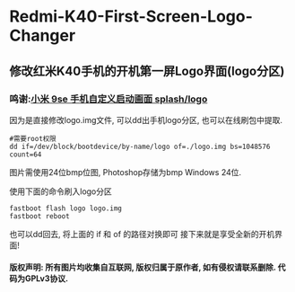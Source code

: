 # Redmi-K40-First-Screen-Logo-Changer
修改红米K40手机的开机第一屏Logo界面(logo分区)
------------
### 鸣谢:[小米 9se 手机自定义启动画面 splash/logo](https://doobom.me/mi9se-splash-logo-image-modify)
因为是直接修改logo.img文件, 可以dd出手机logo分区, 也可以在线刷包中提取.
```
#需要root权限
dd if=/dev/block/bootdevice/by-name/logo of=./logo.img bs=1048576 count=64
```
图片需使用24位bmp位图, Photoshop存储为bmp Windows 24位.

使用下面的命令刷入logo分区
```
fastboot flash logo logo.img
fastboot reboot
```
也可以dd回去, 将上面的 if 和 of 的路径对换即可
接下来就是享受全新的开机界面!

#### 版权声明: 所有图片均收集自互联网, 版权归属于原作者, 如有侵权请联系删除. 代码为GPLv3协议.
